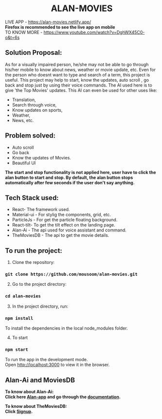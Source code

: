 <h1 align="center" >ALAN-MOVIES</h1>

LIVE APP - https://alan-movies.netlify.app/ <br/>
**Firefox is recommended to see the live app on mobile** <br/>
TO KNOW MORE - https://www.youtube.com/watch?v=DghWX45C0-o&t=6s


## Solution Proposal:

As for a visually impaired person, he/she may not be able to go through his/her mobile to know about news, weather or movie update, etc. Even for the person who doesnt want to type and search of a term, this project is useful. This project may help to start, know the updates, auto scroll , go back and stop just by using their voice commands. The AI used here is to give 'the Top Movies' updates. This AI can even be used for other uses like:
* Translation, 
* Search through voice, 
* Know updates on sports, 
* Weather,
* News, etc.

## Problem solved:
* Auto scroll
* Go back 
* Know the updates of Movies.
* Beautiful UI<br/>

**The start and stop functionality is not applied here, user have to click the alan button to start and stop. By default, the alan button stops automatically after few seconds if the user don't say anything.**

## Tech Stack used:
* React- The framework used.
* Material-ui - For stylig the components, grid, etc.
* ParticleJs - For get the particle floating background.
* React-tilt- To get the tilt effect on the landing page.
* Alan-Ai - The api used for voice assistant and command.
* TheMoviesDB - The api to get the movie details.

## To run the project:

1. Clone the repository:

### `git clone https://github.com/mousoom/alan-movies.git`

2. Go to the project directory:

### `cd alan-movies`

3. In the project directory, run:

### `npm install` 
To install the dependencies in the local node_modules folder.

4. To start

### `npm start`
To run the app in the development mode.<br />
Open [http://localhost:3000](http://localhost:3000) to view it in the browser.


## Alan-Ai and MoviesDB

**To know about Alan-Ai:<br/>
Click here [Alan-app](https://alan.app/) and go through the [documentation](https://alan.app/docs/usage/getting-started).**

**To know about TheMoviesDB:<br/>
Click [Signup](https://www.themoviedb.org/signup).**



